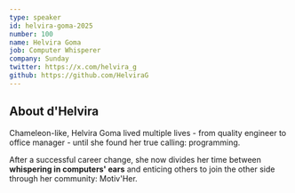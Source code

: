 ```yaml
---
type: speaker
id: helvira-goma-2025
number: 100
name: Helvira Goma
job: Computer Whisperer
company: Sunday
twitter: https://x.com/helvira_g
github: https://github.com/HelviraG 
---
```


## About d'Helvira

Chameleon-like, Helvira Goma lived multiple lives - from quality engineer to office manager - until she found her true calling: programming. 

After a successful career change, she now divides her time between **whispering in computers' ears** and enticing others to join the other side through her community: Motiv'Her.
